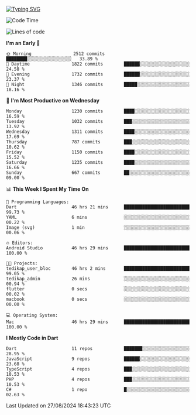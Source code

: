 
<a href="https://git.io/typing-svg"><img src="https://readme-typing-svg.demolab.com?font=Source+Code+Pro&pause=1000&random=false&width=435&lines=Hey+%F0%9F%A5%B6+iam+Yaskraz" alt="Typing SVG" /></a>
<!--START_SECTION:waka-->
![Code Time](http://img.shields.io/badge/Code%20Time-549%20hrs%2048%20mins-blue)

![Lines of code](https://img.shields.io/badge/From%20Hello%20World%20I%27ve%20Written-4.6%20million%20lines%20of%20code-blue)

**I'm an Early 🐤** 

```text
🌞 Morning                2512 commits        ████████░░░░░░░░░░░░░░░░░   33.89 % 
🌆 Daytime                1822 commits        ██████░░░░░░░░░░░░░░░░░░░   24.58 % 
🌃 Evening                1732 commits        ██████░░░░░░░░░░░░░░░░░░░   23.37 % 
🌙 Night                  1346 commits        █████░░░░░░░░░░░░░░░░░░░░   18.16 % 
```
📅 **I'm Most Productive on Wednesday** 

```text
Monday                   1230 commits        ████░░░░░░░░░░░░░░░░░░░░░   16.59 % 
Tuesday                  1032 commits        ███░░░░░░░░░░░░░░░░░░░░░░   13.92 % 
Wednesday                1311 commits        ████░░░░░░░░░░░░░░░░░░░░░   17.69 % 
Thursday                 787 commits         ███░░░░░░░░░░░░░░░░░░░░░░   10.62 % 
Friday                   1150 commits        ████░░░░░░░░░░░░░░░░░░░░░   15.52 % 
Saturday                 1235 commits        ████░░░░░░░░░░░░░░░░░░░░░   16.66 % 
Sunday                   667 commits         ██░░░░░░░░░░░░░░░░░░░░░░░   09.00 % 
```


📊 **This Week I Spent My Time On** 

```text
💬 Programming Languages: 
Dart                     46 hrs 21 mins      █████████████████████████   99.73 % 
YAML                     6 mins              ░░░░░░░░░░░░░░░░░░░░░░░░░   00.22 % 
Image (svg)              1 min               ░░░░░░░░░░░░░░░░░░░░░░░░░   00.06 % 

🔥 Editors: 
Android Studio           46 hrs 29 mins      █████████████████████████   100.00 % 

🐱‍💻 Projects: 
tedikap_user_bloc        46 hrs 2 mins       █████████████████████████   99.05 % 
tedikap_admin            26 mins             ░░░░░░░░░░░░░░░░░░░░░░░░░   00.94 % 
flutter                  0 secs              ░░░░░░░░░░░░░░░░░░░░░░░░░   00.02 % 
macbook                  0 secs              ░░░░░░░░░░░░░░░░░░░░░░░░░   00.00 % 

💻 Operating System: 
Mac                      46 hrs 29 mins      █████████████████████████   100.00 % 
```

**I Mostly Code in Dart** 

```text
Dart                     11 repos            ███████░░░░░░░░░░░░░░░░░░   28.95 % 
JavaScript               9 repos             ██████░░░░░░░░░░░░░░░░░░░   23.68 % 
TypeScript               4 repos             ███░░░░░░░░░░░░░░░░░░░░░░   10.53 % 
PHP                      4 repos             ███░░░░░░░░░░░░░░░░░░░░░░   10.53 % 
C#                       1 repo              █░░░░░░░░░░░░░░░░░░░░░░░░   02.63 % 
```




 Last Updated on 27/08/2024 18:43:23 UTC
<!--END_SECTION:waka-->
